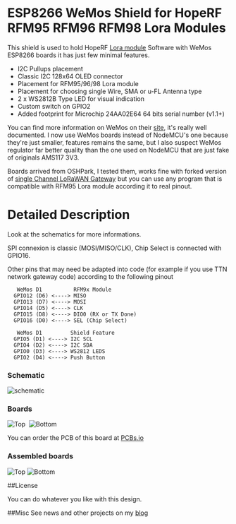 ESP8266 WeMos Shield for HopeRF RFM95 RFM96 RFM98 Lora Modules
==============================================================

This shield is used to hold HopeRF [Lora module][4] Software with WeMos ESP8266 boards it has just few minimal features. 
- I2C Pullups placement
- Classic I2C 128x64 OLED connector
- Placement for RFM95/96/98 Lora module
- Placement for choosing single Wire, SMA or u-FL Antenna type 
- 2 x WS2812B Type LED for visual indication
- Custom switch on GPIO2
- Added footprint for Microchip 24AA02E64 64 bits serial number (v1.1+) 


You can find more information on WeMos on their [site][1], it's really well documented.
I now use WeMos boards instead of NodeMCU's one because they're just smaller, features remains the same, but I also suspect WeMos regulator far better quality than the one used on NodeMCU that are just fake of originals AMS117 3V3.

Boards arrived from OSHPark, I tested them, works fine with forked version of [single Channel LoRaWAN Gateway][5] but you can use any program that is compatible with RFM95 Lora module according it to real pinout.

Detailed Description
====================

Look at the schematics for more informations.

SPI connexion is classic (MOSI/MISO/CLK), Chip Select is connected with GPIO16.

Other pins that may need be adapted into code (for example if you use TTN network gateway code) according to the following pinout

```
   WeMos D1          RFM9x Module
  GPIO12 (D6) <----> MISO
  GPIO13 (D7) <----> MOSI
  GPIO14 (D5) <----> CLK
  GPIO15 (D8) <----> DIO0 (RX or TX Done)
  GPIO16 (D0) <----> SEL (Chip Select)

   WeMos D1         Shield Feature
  GPIO5 (D1) <----> I2C SCL
  GPIO4 (D2) <----> I2C SDA
  GPIO0 (D3) <----> WS2812 LEDS
  GPIO2 (D4) <----> Push Button
```

### Schematic  
![schematic](https://raw.githubusercontent.com/hallard/WeMos-Lora/master/pictures/WeMos-Lora-sch.png)  

### Boards  
<img src="https://raw.githubusercontent.com/hallard/WeMos-Lora/master/pictures/WeMos-Lora-top.png" alt="Top">&nbsp;
<img src="https://raw.githubusercontent.com/hallard/WeMos-Lora/master/pictures/WeMos-Lora-bot.png" alt="Bottom">

You can order the PCB of this board at [PCBs.io][3]

### Assembled boards

<img src="https://raw.githubusercontent.com/hallard/WeMos-Lora/master/pictures/WeMos-Lora-top-assembled.jpg" alt="Top">    
<img src="https://raw.githubusercontent.com/hallard/WeMos-Lora/master/pictures/WeMos-Lora-bot-assembled.jpg" alt="Bottom">    


##License

You can do whatever you like with this design.

##Misc
See news and other projects on my [blog][2] 
 
[1]: http://www.wemos.cc/wiki/doku.php?id=en:d1_mini
[2]: https://hallard.me
[3]: https://PCBs.io/share/4Q1Z4 
[4]: http://www.hoperf.com/rf_transceiver/lora/
[5]: https://github.com/hallard/ESP-1ch-Gateway/
